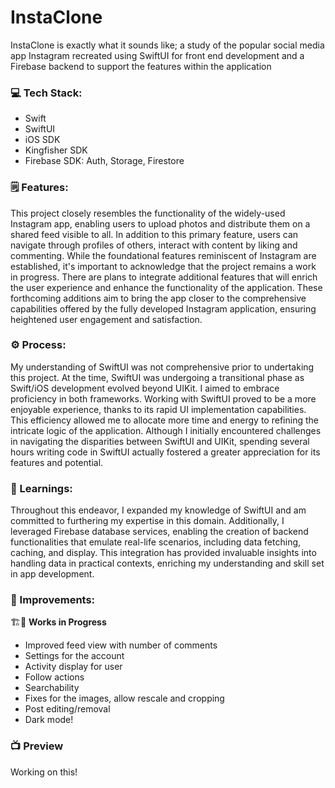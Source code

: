 # InstaClone
InstaClone is exactly what it sounds like; a study of the popular social media app Instagram recreated using SwiftUI for front end development and a Firebase backend to support the features within the application

### 💻 Tech Stack:
- Swift
- SwiftUI
- iOS SDK
- Kingfisher SDK
- Firebase SDK: Auth, Storage, Firestore

### 🗒️ Features:
This project closely resembles the functionality of the widely-used Instagram app, enabling users to upload photos and distribute them on a shared feed visible to all. In addition to this primary feature, users can navigate through profiles of others, interact with content by liking and commenting. While the foundational features reminiscent of Instagram are established, it's important to acknowledge that the project remains a work in progress. There are plans to integrate additional features that will enrich the user experience and enhance the functionality of the application. These forthcoming additions aim to bring the app closer to the comprehensive capabilities offered by the fully developed Instagram application, ensuring heightened user engagement and satisfaction.

### ⚙️ Process:
My understanding of SwiftUI was not comprehensive prior to undertaking this project. At the time, SwiftUI was undergoing a transitional phase as Swift/iOS development evolved beyond UIKit. I aimed to embrace proficiency in both frameworks. Working with SwiftUI proved to be a more enjoyable experience, thanks to its rapid UI implementation capabilities. This efficiency allowed me to allocate more time and energy to refining the intricate logic of the application. Although I initially encountered challenges in navigating the disparities between SwiftUI and UIKit, spending several hours writing code in SwiftUI actually fostered a greater appreciation for its features and potential.

### 💭 Learnings:
Throughout this endeavor, I expanded my knowledge of SwiftUI and am committed to furthering my expertise in this domain. Additionally, I leveraged Firebase database services, enabling the creation of backend functionalities that emulate real-life scenarios, including data fetching, caching, and display. This integration has provided invaluable insights into handling data in practical contexts, enriching my understanding and skill set in app development.

### 🔨 Improvements:
🏗️🔧
**Works in Progress**
- Improved feed view with number of comments
- Settings for the account
- Activity display for user
- Follow actions
- Searchability
- Fixes for the images, allow rescale and cropping
- Post editing/removal
- Dark mode!

### 📺 Preview
Working on this!
